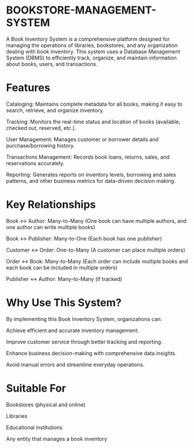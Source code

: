 # BOOKSTORE-MANAGEMENT-SYSTEM
A Book Inventory System is a comprehensive platform designed for managing the operations of libraries, bookstores, and any organization dealing with book inventory. This system uses a Database Management System (DBMS) to efficiently track, organize, and maintain information about books, users, and transactions.

# Features
Cataloging: Maintains complete metadata for all books, making it easy to search, retrieve, and organize inventory.

Tracking: Monitors the real-time status and location of books (available, checked out, reserved, etc.).

User Management: Manages customer or borrower details and purchase/borrowing history.

Transactions Management: Records book loans, returns, sales, and reservations accurately.

Reporting: Generates reports on inventory levels, borrowing and sales patterns, and other business metrics for data-driven decision making.

# Key Relationships
Book ↔ Author: Many-to-Many (One book can have multiple authors, and one author can write multiple books)

Book ↔ Publisher: Many-to-One (Each book has one publisher)

Customer ↔ Order: One-to-Many (A customer can place multiple orders)

Order ↔ Book: Many-to-Many (Each order can include multiple books and each book can be included in multiple orders)

Publisher ↔ Author: Many-to-Many (if tracked)

# Why Use This System?
By implementing this Book Inventory System, organizations can:

Achieve efficient and accurate inventory management.

Improve customer service through better tracking and reporting.

Enhance business decision-making with comprehensive data insights.

Avoid manual errors and streamline everyday operations.

# Suitable For
Bookstores (physical and online)

Libraries

Educational institutions

Any entity that manages a book inventory

